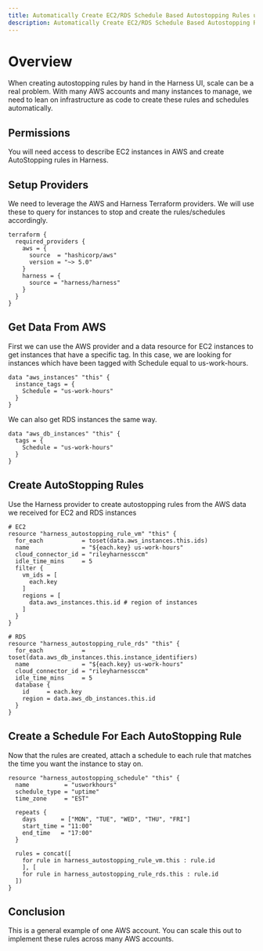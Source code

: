 ```yaml
---
title: Automatically Create EC2/RDS Schedule Based Autostopping Rules using Terraform
description: Automatically Create EC2/RDS Schedule Based Autostopping Rules using Terraform
---
```


# Overview

When creating autostopping rules by hand in the Harness UI, scale can be a real problem. With many AWS accounts and many instances to manage, we need to lean on infrastructure as code to create these rules and schedules automatically.

## Permissions

You will need access to describe EC2 instances in AWS and create AutoStopping rules in Harness.

## Setup Providers

We need to leverage the AWS and Harness Terraform providers. We will use these to query for instances to stop and create the rules/schedules accordingly.

```
terraform {
  required_providers {
    aws = {
      source  = "hashicorp/aws"
      version = "~> 5.0"
    }
    harness = {
      source = "harness/harness"
    }
  }
}
```

## Get Data From AWS

First we can use the AWS provider and a data resource for EC2 instances to get instances that have a specific tag. In this case, we are looking for instances which have been tagged with Schedule equal to us-work-hours.

```
data "aws_instances" "this" {
  instance_tags = {
    Schedule = "us-work-hours"
  }
}
```
We can also get RDS instances the same way.

```
data "aws_db_instances" "this" {
  tags = {
    Schedule = "us-work-hours"
  }
}
```

## Create AutoStopping Rules

Use the Harness provider to create autostopping rules from the AWS data we received for EC2 and RDS instances

```
# EC2
resource "harness_autostopping_rule_vm" "this" {
  for_each           = toset(data.aws_instances.this.ids)
  name               = "${each.key} us-work-hours"
  cloud_connector_id = "rileyharnessccm"
  idle_time_mins     = 5
  filter {
    vm_ids = [
      each.key
    ]
    regions = [
      data.aws_instances.this.id # region of instances
    ]
  }
}

# RDS
resource "harness_autostopping_rule_rds" "this" {
  for_each           = toset(data.aws_db_instances.this.instance_identifiers)
  name               = "${each.key} us-work-hours"
  cloud_connector_id = "rileyharnessccm"
  idle_time_mins     = 5
  database {
    id     = each.key
    region = data.aws_db_instances.this.id
  }
}
```

## Create a Schedule For Each AutoStopping Rule

Now that the rules are created, attach a schedule to each rule that matches the time you want the instance to stay on.

```
resource "harness_autostopping_schedule" "this" {
  name          = "usworkhours"
  schedule_type = "uptime"
  time_zone     = "EST"

  repeats {
    days       = ["MON", "TUE", "WED", "THU", "FRI"]
    start_time = "11:00" 
    end_time   = "17:00"
  }

  rules = concat([
    for rule in harness_autostopping_rule_vm.this : rule.id
    ], [
    for rule in harness_autostopping_rule_rds.this : rule.id
  ])
}
```

## Conclusion

This is a general example of one AWS account.  You can scale this out to implement these rules across many AWS accounts.